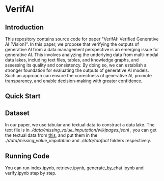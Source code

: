 # VerifAI #

## Introduction ##
This repository contains source code for paper "VerifAI: Verified Generative AI [Vision]". In this paper, we propose that verifying the outputs of generative AI from a data management perspective is an emerging issue for generative AI. This involves analyzing the underlying data from multi-modal data lakes, including text files, tables, and knowledge graphs, and assessing its quality and consistency. By doing so, we can establish a stronger foundation for evaluating the outputs of generative AI models. Such an approach can ensure the correctness of generative AI, promote transparency, and enable decision-making with greater confidence.

## Quick Start ##

## Dataset ##
In our paper, we use tabular and textual data to construct a data lake.  The text file is in *./data/missing_value_imputation/wikipages.jsonl* , you can get the textual data from [this](https://drive.google.com/file/d/1-BPOYgC9sDIJ2c5GBj2qprisGuF__TDr/view?usp=share_link), and put them in the *./data/missing_value_imputation* and *./data/tabfact* folders respectively.

## Running Code ##
You can run index.ipynb, retrieve.ipynb, generate_by_chat.ipynb and verify.ipynb step by step.

